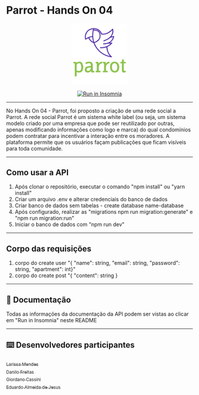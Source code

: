 # Parrot - Hands On 04

<p align="center">
  <img src="./docs/logo.png" width="30%">
</p>
<p align="center">
<a href="https://insomnia.rest/run/?label=Parrot&uri=https%3A%2F%2Fraw.githubusercontent.com%2Fdanilojpfreitas%2FHands_On_04_Typeorm%2Fmain%2Fdocs%2FInsomnia_2022-09-07.json" target="_blank"><img src="https://insomnia.rest/images/run.svg" alt="Run in Insomnia"></a>
</p>

---

No Hands On 04 - Parrot, foi proposto a criação de uma rede social a Parrot. A rede social Parrot é um sistema white label (ou seja, um sistema modelo criado por uma empresa que pode ser reutilizado por outras, apenas modificando informações como logo e marca) do qual condomínios podem contratar para incentivar a interação entre os moradores. A plataforma permite que os usuários façam publicações que ficam visíveis para toda comunidade.

---
## Como usar a API
1. Após clonar o repositório, executar o comando "npm install" ou "yarn install"
2. Criar um arquivo .env e alterar credenciais do banco de dados
3. Criar banco de dados sem tabelas - create database name-database
4. Após configurado, realizar as "migrations npm run migration:generate" e "npm run migration:run"
5. Iniciar o banco de dados com "npm run dev"
  
---
## Corpo das requisições

1. corpo do create user "{ "name": string, "email": string, "password": string, "apartment": int}"
2. corpo do create post "{ "content": string }

---
## :page_with_curl: Documentação

Todas as informações da documentação da API podem ser vistas ao clicar em "Run in Insomnia" neste README  

---
## :keyboard: Desenvolvedores participantes

[<sub>Larissa Mendes</sub>](https://github.com/annalare)  
[<sub>Danilo Freitas</sub>](https://github.com/danilojpfreitas)  
[<sub>Giordano Cassini</sub>](https://github.com/giordanocassini)  
[<sub>Eduardo Almeida de Jesus</sub>](https://github.com/)  
